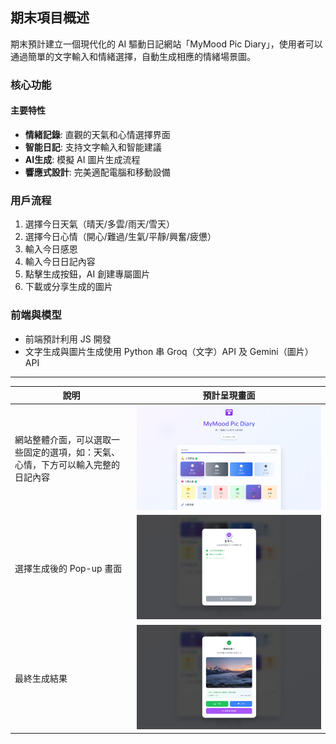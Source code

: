 ## 期末項目概述
期末預計建立一個現代化的 AI 驅動日記網站「MyMood Pic Diary」，使用者可以通過簡單的文字輸入和情緒選擇，自動生成相應的情緒場景圖。

### 核心功能

#### 主要特性
- **情緒記錄**: 直觀的天氣和心情選擇界面
- **智能日記**: 支持文字輸入和智能建議
- **AI生成**: 模擬 AI 圖片生成流程
- **響應式設計**: 完美適配電腦和移動設備

### 用戶流程
1. 選擇今日天氣（晴天/多雲/雨天/雪天）
2. 選擇今日心情（開心/難過/生氣/平靜/興奮/疲憊）
3. 輸入今日感恩
4. 輸入今日日記內容
5. 點擊生成按鈕，AI 創建專屬圖片
6. 下載或分享生成的圖片

### 前端與模型
- 前端預計利用 JS 開發
- 文字生成與圖片生成使用 Python 串 Groq（文字）API 及 Gemini（圖片）API

---

| 說明 | 預計呈現畫面 |
|----------|------|
| 網站整體介面，可以選取一些固定的選項，如：天氣、心情，下方可以輸入完整的日記內容 |![](https://github.com/hahaamg/Generative_AI/blob/main/Week13/img/MyMood%20Pic%20DiaryDemo%20(1).png?raw=true) 
|  選擇生成後的 Pop-up 畫面 |![](https://github.com/hahaamg/Generative_AI/blob/main/Week13/img/MyMood%20Pic%20DiaryDemo%20(2).png?raw=true) 
| 最終生成結果 | ![](https://github.com/hahaamg/Generative_AI/blob/main/Week13/img/MyMood%20Pic%20DiaryDemo%20(3).png?raw=true) | 
